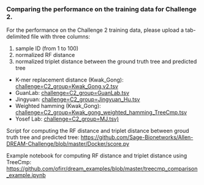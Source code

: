 ### Comparing the performance on the training data for Challenge 2. 

For the performance on the Challenge 2 training data,  please upload a tab-delimited file with three columns: 
1. sample ID (from 1 to 100)
2. normalized RF distance
3. normalized triplet distance between the ground truth tree and predicted tree 

* K-mer replacement distance (Kwak_Gong): [challenge=C2_group=Kwak_Gong.v2.tsv](challenge=C2_group=Kwak_Gong.v2.tsv)
* GuanLab: [challenge=C2_group=GuanLab.tsv](challenge=C2_group=GuanLab.tsv)
* Jingyuan: [challenge=C2_group=Jingyuan_Hu.tsv](challenge=C2_group=Jingyuan_Hu.tsv)
* Weighted hamming (Kwak_Gong): [challenge=C2_group=Kwak_gong_weighted_hamming_TreeCmp.tsv](challenge=C2_group=Kwak_gong_weighted_hamming_TreeCmp.tsv)
* Yosef Lab: [challenge=C2_group=MJ.tsv)](challenge=C2_group=MJ.tsv)

Script for computing the RF distance and triplet distance between groud truth tree and predicted tree: 
https://github.com/Sage-Bionetworks/Allen-DREAM-Challenge/blob/master/Docker/score.py

Example notebook for computing RF distance and triplet distance using TreeCmp: https://github.com/ofirr/dream_examples/blob/master/treecmp_comparison_example.ipynb

